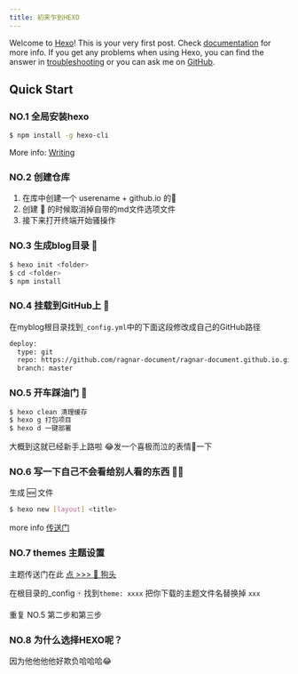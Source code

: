 ```yaml
---
title: 初来乍到HEXO
---
```

Welcome to [Hexo](https://hexo.io/)! This is your very first post. Check [documentation](https://hexo.io/docs/) for more info. If you get any problems when using Hexo, you can find the answer in [troubleshooting](https://hexo.io/docs/troubleshooting.html) or you can ask me on [GitHub](https://github.com/hexojs/hexo/issues).

## Quick Start

### NO.1 全局安装hexo

``` bash
$ npm install -g hexo-cli

```
More info: [Writing](https://hexo.io/zh-cn/docs/)
### NO.2  创建仓库
1. 在库中创建一个  userename + github.io 的👖
2. 创建 👖 的时候取消掉自带的md文件选项文件
3. 接下来打开终端开始骚操作

### NO.3 生成blog目录 👀
``` bash
$ hexo init <folder>
$ cd <folder>
$ npm install
```
### NO.4 挂载到GitHub上 🥁
在myblog根目录找到`_config.yml`中的下面这段修改成自己的GitHub路径

``` bash
deploy:
  type: git
  repo: https://github.com/ragnar-document/ragnar-document.github.io.git
  branch: master
```
### NO.5	 开车踩油门	🚗

``` bash
$ hexo clean 清理缓存
$ hexo g 打包项目
$ hexo d 一键部署
```
大概到这就已经新手上路啦 😂发一个喜极而泣的表情🎉一下

### NO.6  写一下自己不会看给别人看的东西 🤦‍♀️
生成 🆕 文件

```bash
$ hexo new [layout] <title>

```
more info [传送门](https://hexo.io/zh-cn/docs/writing)

### NO.7 themes 主题设置

主题传送门在此 [点  >>> 🐶    狗头](https://hexo.io/themes/)

在根目录的_config 🀄️ 找到`theme: xxxx` 把你下载的主题文件名替换掉 `xxx` 

重复	NO.5	第二步和第三步

### NO.8	 为什么选择HEXO呢？
因为他他他他好欺负哈哈哈😂

